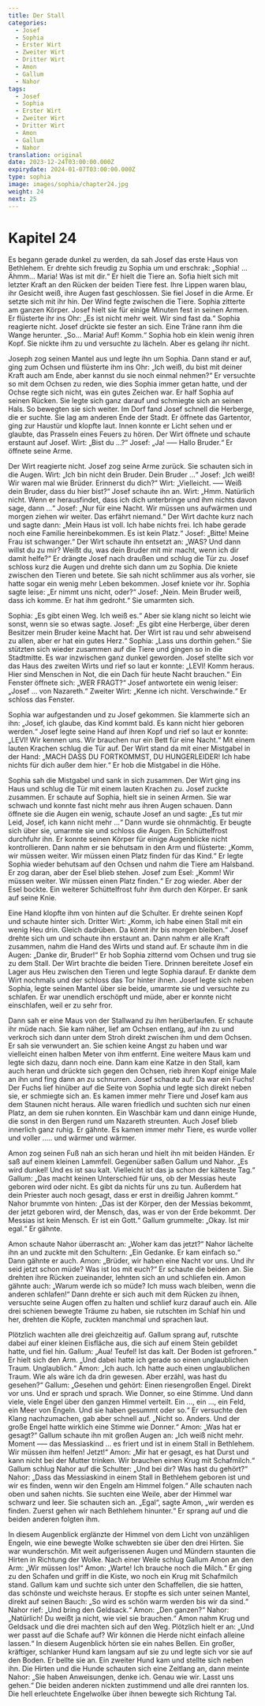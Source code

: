 ```yaml
---
title: Der Stall
categories:
  - Josef
  - Sophia
  - Erster Wirt
  - Zweiter Wirt
  - Dritter Wirt
  - Amon
  - Gallum
  - Nahor
tags:
  - Josef
  - Sophia
  - Erster Wirt
  - Zweiter Wirt
  - Dritter Wirt
  - Amon
  - Gallum
  - Nahor
translation: original
date: 2023-12-24T03:00:00.000Z
expirydate: 2024-01-07T03:00:00.000Z
type: sophia
image: images/sophia/chapter24.jpg
weight: 24
next: 25
---
```


# Kapitel 24



Es begann gerade dunkel zu werden, da sah Josef das erste Haus von Bethlehem.
Er drehte sich freudig zu Sophia um und erschrak: „Sophia! ... Ähmm... Maria! Was ist mit dir.“
Er hielt die Tiere an.
Sofia hielt sich mit letzter Kraft an den Rücken der beiden Tiere fest.
Ihre Lippen waren blau, ihr Gesicht weiß, ihre Augen fast geschlossen.
Sie fiel Josef in die Arme.
Er setzte sich mit ihr hin.
Der Wind fegte zwischen die Tiere.
Sophia zitterte am ganzen Körper.
Josef hielt sie für einige Minuten fest in seinen Armen.
Er flüsterte ihr ins Ohr: „Es ist nicht mehr weit.
Wir sind fast da.“
Sophia reagierte nicht.
Josef drückte sie fester an sich.
Eine Träne rann ihm die Wange herunter.
„So... Maria! Auf! Komm.“
Sophia hob ein klein wenig ihren Kopf.
Sie nickte ihm zu und versuchte zu lächeln.
Aber es gelang ihr nicht.

Joseph zog seinen Mantel aus und legte ihn um Sophia.
Dann stand er auf, ging zum Ochsen und flüsterte ihm ins Ohr: „Ich weiß, du bist mit deiner Kraft auch am Ende, aber kannst du sie noch einmal nehmen?“
Er versuchte so mit dem Ochsen zu reden, wie dies Sophia immer getan hatte, und der Ochse regte sich nicht, was ein gutes Zeichen war.
Er half Sophia auf seinen Rücken.
Sie legte sich ganz darauf und schmiegte sich an seinen Hals.
So bewegten sie sich weiter.
Im Dorf fand Josef schnell die Herberge, die er suchte.
Sie lag am anderen Ende der Stadt.
Er öffnete das Gartentor, ging zur Haustür und klopfte laut.
Innen konnte er Licht sehen und er glaubte, das Prasseln eines Feuers zu hören.
Der Wirt öffnete und schaute erstaunt auf Josef.
Wirt: „Bist du ...?“
Josef: „Ja! ––– Hallo Bruder.“
Er öffnete seine Arme.

Der Wirt reagierte nicht.
Josef zog seine Arme zurück.
Sie schauten sich in die Augen.
Wirt: „Ich bin nicht dein Bruder.
Dein Bruder ...“
Josef: „Ich weiß!
Wir waren mal wie Brüder.
Erinnerst du dich?“
Wirt: „Vielleicht.
––– Weiß dein Bruder, dass du hier bist?“
Josef schaute ihn an.
Wirt: „Hmm.
Natürlich nicht.
Wenn er herausfindet, dass ich dich unterbringe und ihm nichts davon sage, dann ...“
Josef: „Nur für eine Nacht.
Wir müssen uns aufwärmen und morgen ziehen wir weiter.
Das erfährt niemand.“
Der Wirt dachte kurz nach und sagte dann: „Mein Haus ist voll.
Ich habe nichts frei.
Ich habe gerade noch eine Familie hereinbekommen.
Es ist kein Platz.“
Josef: „Bitte! Meine Frau ist schwanger.“
Der Wirt schaute ihn entsetzt an: „WAS?
Und dann willst du zu mir?
Weißt du, was dein Bruder mit mir macht, wenn ich dir damit helfe?“
Er drängte Josef nach draußen und schlug die Tür zu.
Josef schloss kurz die Augen und drehte sich dann um zu Sophia.
Die kniete zwischen den Tieren und betete.
Sie sah nicht schlimmer aus als vorher, sie hatte sogar ein wenig mehr Leben bekommen.
Josef kniete vor ihr.
Sophia sagte leise: „Er nimmt uns nicht, oder?“
Josef: „Nein.
Mein Bruder weiß, dass ich komme.
Er hat ihm gedroht.“
Sie umarmten sich.

Sophia: „Es gibt einen Weg.
Ich weiß es.“
Aber sie klang nicht so leicht wie sonst, wenn sie so etwas sagte.
Josef: „Es gibt eine Herberge, über deren Besitzer mein Bruder keine Macht hat.
Der Wirt ist rau und sehr abweisend zu allen, aber er hat ein gutes Herz.“
Sophia: „Lass uns dorthin gehen.“
Sie stützten sich wieder zusammen auf die Tiere und gingen so in die Stadtmitte.
Es war inzwischen ganz dunkel geworden.
Josef stellte sich vor das Haus des zweiten Wirts und rief so laut er konnte: „LEVI! Komm heraus.
Hier sind Menschen in Not, die ein Dach für heute Nacht brauchen.“
Ein Fenster öffnete sich: „WER FRAGT?“
Josef antwortete ein wenig leiser: „Josef ... von Nazareth.“
Zweiter Wirt: „Kenne ich nicht.
Verschwinde.“
Er schloss das Fenster.

Sophia war aufgestanden und zu Josef gekommen.
Sie klammerte sich an ihn: „Josef, ich glaube, das Kind kommt bald.
Es kann nicht hier geboren werden.“
Josef legte seine Hand auf ihren Kopf und rief so laut er konnte: „LEVI! Wir kennen uns.
Wir brauchen nur ein Bett für eine Nacht.“
Mit einem lauten Krachen schlug die Tür auf.
Der Wirt stand da mit einer Mistgabel in der Hand: „MACH DASS DU FORTKOMMST, DU HUNGERLEIDER!
Ich habe nichts für dich außer dem hier.“
Er hob die Mistgabel in die Höhe.

Sophia sah die Mistgabel und sank in sich zusammen.
Der Wirt ging ins Haus und schlug die Tür mit einem lauten Krachen zu.
Josef zuckte zusammen.
Er schaute auf Sophia, hielt sie in seinen Armen.
Sie war schwach und konnte fast nicht mehr aus ihren Augen schauen.
Dann öffnete sie die Augen ein wenig, schaute Josef an und sagte: „Es tut mir Leid, Josef, ich kann nicht mehr ...“
Dann wurde sie ohnmächtig.
Er beugte sich über sie, umarmte sie und schloss die Augen.
Ein Schüttelfrost durchfuhr ihn.
Er konnte seinen Körper für einige Augenblicke nicht kontrollieren.
Dann nahm er sie behutsam in den Arm und flüsterte: „Komm, wir müssen weiter.
Wir müssen einen Platz finden für das Kind.“
Er legte Sophia wieder behutsam auf den Ochsen und nahm die Tiere am Halsband.
Er zog daran, aber der Esel blieb stehen.
Josef zum Esel: „Komm! Wir müssen weiter.
Wir müssen einen Platz finden.“
Er zog wieder.
Aber der Esel bockte.
Ein weiterer Schüttelfrost fuhr ihm durch den Körper.
Er sank auf seine Knie.

Eine Hand klopfte ihm von hinten auf die Schulter.
Er drehte seinen Kopf und schaute hinter sich.
Dritter Wirt: „Komm, ich habe einen Stall mit ein wenig Heu drin.
Gleich dadrüben.
Da könnt ihr bis morgen bleiben.“
Josef drehte sich um und schaute ihn erstaunt an.
Dann nahm er alle Kraft zusammen, nahm die Hand des Wirts und stand auf.
Er schaute ihm in die Augen: „Danke dir, Bruder!“
Er hob Sophia zitternd vom Ochsen und trug sie zu dem Stall.
Der Wirt brachte die beiden Tiere.
Drinnen bereitete Josef ein Lager aus Heu zwischen den Tieren und legte Sophia darauf.
Er dankte dem Wirt nochmals und der schloss das Tor hinter ihnen.
Josef legte sich neben Sophia, legte seinen Mantel über sie beide, umarmte sie und versuchte zu schlafen.
Er war unendlich erschöpft und müde, aber er konnte nicht einschlafen, weil er zu sehr fror.

Dann sah er eine Maus von der Stallwand zu ihm herüberlaufen.
Er schaute ihr müde nach.
Sie kam näher, lief am Ochsen entlang, auf ihn zu und verkroch sich dann unter dem Stroh direkt zwischen ihm und dem Ochsen.
Er sah sie verwundert an.
Sie schien keine Angst zu haben und war vielleicht einen halben Meter von ihm entfernt.
Eine weitere Maus kam und legte sich dazu, dann noch eine.
Dann kam eine Katze in den Stall, kam auch heran und drückte sich gegen den Ochsen, rieb ihren Kopf einige Male an ihn und fing dann an zu schnurren.
Josef schaute auf: Da war ein Fuchs!
Der Fuchs lief hinüber auf die Seite von Sophia und legte sich direkt neben sie, er schmiegte sich an.
Es kamen immer mehr Tiere und Josef kam aus dem Staunen nicht heraus.
Alle waren friedlich und suchten sich nur einen Platz, an dem sie ruhen konnten.
Ein Waschbär kam und dann einige Hunde, die sonst in den Bergen rund um Nazareth streunten.
Auch Josef blieb innerlich ganz ruhig.
Er gähnte.
Es kamen immer mehr Tiere, es wurde voller und voller ..... und wärmer und wärmer.

Amon zog seinen Fuß nah an sich heran und hielt ihn mit beiden Händen.
Er saß auf einem kleinen Lammfell.
Gegenüber saßen Gallum und Nahor.
„Es wird dunkel! Und es ist sau kalt.
Vielleicht ist das ja schon der kälteste Tag.“
Gallum: „Das macht keinen Unterschied für uns, ob der Messias heute geboren wird oder nicht.
Es gibt da nichts für uns zu tun.
Außerdem hat dein Priester auch noch gesagt, dass er erst in dreißig Jahren kommt.“
Nahor brummte von hinten: „Das ist der Körper, den der Messias bekommt, der jetzt geboren wird, der Mensch, das, was er von der Erde bekommt.
Der Messias ist kein Mensch.
Er ist ein Gott.“
Gallum grummelte: „Okay. Ist mir egal.“
Er gähnte.

Amon schaute Nahor überrascht an: „Woher kam das jetzt?“
Nahor lächelte ihn an und zuckte mit den Schultern: „Ein Gedanke. Er kam einfach so.“
Dann gähnte er auch.
Amon: „Brüder, wir haben eine Nacht vor uns.
Und ihr seid jetzt schon müde?
Was ist los mit euch?“
Er schaute die beiden an.
Sie drehten ihre Rücken zueinander, lehnten sich an und schliefen ein.
Amon gähnte auch: „Warum werde ich so müde?
Ich muss wach bleiben, wenn die anderen schlafen!“
Dann drehte er sich auch mit dem Rücken zu ihnen, versuchte seine Augen offen zu halten und schlief kurz darauf auch ein.
Alle drei schienen bewegte Träume zu haben, sie rutschten im Schlaf hin und her, drehten die Köpfe, zuckten manchmal und sprachen laut.

Plötzlich wachten alle drei gleichzeitig auf.
Gallum sprang auf, rutschte dabei auf einer kleinen Eisfläche aus, die sich auf einem Stein gebildet hatte, und fiel hin.
Gallum: „Aua! Teufel! Ist das kalt.
Der Boden ist gefroren.“
Er hielt sich den Arm.
„Und dabei hatte ich gerade so einen unglaublichen Traum.
Unglaublich.“
Amon: „Ich auch.
Ich hatte auch einen unglaublichen Traum.
Wie als wäre ich da drin gewesen.
Aber erzähl, was hast du gesehen?“
Gallum: „Gesehen und gehört: Einen riesengroßen Engel.
Direkt vor uns.
Und er sprach und sprach.
Wie Donner, so eine Stimme.
Und dann viele, viele Engel über den ganzen Himmel verteilt.
Ein ..., ein ..., ein Feld, ein Meer von Engeln.
Und sie haben gesummt oder so.“
Er versuchte den Klang nachzumachen, gab aber schnell auf.
„Nicht so.
Anders.
Und der große Engel hatte wirklich eine Stimme wie Donner.“
Amon: „Was hat er gesagt?“
Gallum schaute ihn mit großen Augen an: „Ich weiß nicht mehr.
Moment ––– das Messiaskind ... es friert und ist in einem Stall in Bethlehem.
Wir müssen ihm helfen! Jetzt!“
Amon: „Mir hat er gesagt, es hat Durst und kann nicht bei der Mutter trinken.
Wir brauchen einen Krug mit Schafmilch.“
Gallum schlug Nahor auf die Schulter: „Und bei dir?
Was hast du gehört?“
Nahor: „Dass das Messiaskind in einem Stall in Bethlehem geboren ist und wir es finden, wenn wir den Engeln am Himmel folgen.“
Alle schauten nach oben und sahen nichts.
Sie suchten eine Weile, aber der Himmel war schwarz und leer.
Sie schauten sich an.
„Egal“, sagte Amon, „wir werden es finden.
Zuerst gehen wir nach Bethlehem hinunter.“
Er sprang auf und die beiden anderen folgten ihm.

In diesem Augenblick erglänzte der Himmel von dem Licht von unzähligen Engeln, wie eine bewegte Wolke schwebten sie über den drei Hirten.
Sie war wunderschön.
Mit weit aufgerissenen Augen und Mündern staunten die Hirten in Richtung der Wolke.
Nach einer Weile schlug Gallum Amon an den Arm: „Wir müssen los!“
Amon: „Warte! Ich brauche noch die Milch.“
Er ging zu den Schafen und griff in die Kiste, wo noch ein Krug mit Schafmilch stand.
Gallum kam und suchte sich unter den Schaffellen, die sie hatten, das schönste und weichste heraus.
Er stopfte es sich unter seinen Mantel, direkt auf seinen Bauch: „So wird es schön warm werden bis wir da sind.“
Nahor rief: „Und bring den Geldsack.“
Amon: „Den ganzen?“
Nahor: „Natürlich!
Du weißt ja nicht, wie viel sie brauchen.“
Amon nahm Krug und Geldsack und die drei machten sich auf den Weg.
Plötzlich hielt er an: „Und wer passt auf die Schafe auf?
Wir können die Herde nicht einfach alleine lassen.“
In diesem Augenblick hörten sie ein nahes Bellen.
Ein großer, kräftiger, schlanker Hund kam langsam auf sie zu und legte sich vor sie auf den Boden.
Er bellte sie an.
Ein zweiter Hund kam und stellte sich neben ihn.
Die Hirten und die Hunde schauten sich eine Zeitlang an, dann meinte Nahor: „Sie haben Anweisungen, denke ich.
Genau wie wir.
Lasst uns gehen.“
Die beiden anderen nickten zustimmend und alle drei rannten los.
Die hell erleuchtete Engelwolke über ihnen bewegte sich Richtung Tal.
